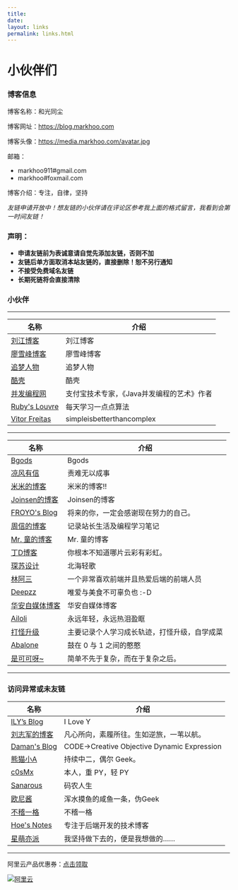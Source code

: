 ```yaml
---
title: 
date: 
layout: links
permalink: links.html
---
```


# 小伙伴们

### 博客信息

博客名称：和光同尘

博客网址：https://blog.markhoo.com

博客头像：https://media.markhoo.com/avatar.jpg

邮箱：
- markhoo911#gmail.com
- markhoo#foxmail.com

博客介绍：专注，自律，坚持

*友链申请开放中！想友链的小伙伴请在评论区参考我上面的格式留言，我看到会第一时间友链！*

### 声明：

- **申请友链前为表诚意请自觉先添加友链，否则不加**
- **友链后单方面取消本站友链的，直接删除！恕不另行通知**
- **不接受免费域名友链**
- **长期死链将会直接清除**

### 小伙伴

--------------------------------------------------
名称|介绍
-|-
[刘江博客](http://www.liujiangblog.com/blog)|刘江博客
[廖雪峰博客](https://www.liaoxuefeng.com)|廖雪峰博客
[追梦人物](https://www.zmrenwu.com)|追梦人物
[酷壳](https://coolshell.cn)|酷壳
[并发编程网](http://ifeve.com)|支付宝技术专家，《Java并发编程的艺术》作者
[Ruby's Louvre](https://www.cnblogs.com/rubylouvre/)|每天学习一点点算法
[Vitor Freitas](https://simpleisbetterthancomplex.com)|simpleisbetterthancomplex
--------------------------------------------------
名称|介绍
-|-
[Bgods](http://bgods.cn)|Bgods
[凉风有信](https://blog.cnguu.cn)|责难无以成事
[米米的博客](https://zhangshuqiao.org)|米米的博客!!
[Joinsen的博客](http://www.joinsen.com)|Joinsen的博客
[FROYO's Blog](http://www.izhuyue.com)|将来的你，一定会感谢现在努力的自己。
[周信的博客](http://zx21.xyz)|记录站长生活及编程学习笔记
[Mr. 童的博客](https://tongtaos.com)|Mr. 童的博客
[丁D博客](https://xujd.top)|你根本不知道哪片云彩有彩虹。
[琛苏设计](https://www.4op.top)|北海轻歌
[林阿三](https://www.linasan.cn)|一个非常喜欢前端并且热爱后端的前端人员
[Deepzz](https://deepzz.com)|唯爱与美食不可辜负也 :-D
[华安自媒体博客](http://pancun.com.cn)|华安自媒体博客
[Ailoli](https://www.ailoli.org)|永远年轻，永远热泪盈眶
[打怪升级](https://zoresmile.cn)|主要记录个人学习成长轨迹，打怪升级，自学成菜
[Abalone](https://abalone.life)|鼓在 0 与 1 之间的憨憨
[是可可呀~](https://1760317896.github.io)|简单不先于复杂，而在于复杂之后。


--------------------------------------------------

### 访问异常或未友链

名称|介绍
-|-
[ILY’s Blog](https://ily.cc)|I Love Y
[刘志军的博客](https://foofish.net)|凡心所向，素履所往。生如逆旅，一苇以航。
[Daman's Blog](https://damanyang.cn)|CODE->Creative Objective Dynamic Expression
[熊猫小A](https://blog.imalan.cn)|持续中二，偶尔 Geek。
[c0sMx](https://www.c0smx.com)|本人，重 PY，轻 PY
[Sanarous](https://bestzuo.cn)|码农人生
[欧尼酱](http://www.nothamor.cn)|浑水摸鱼的咸鱼一条，伪Geek
[不稽一格](https://www.v2ex.cc)|不稽一格
[Hoe's Notes](https://www.hoehub.com)|专注于后端开发的技术博客
[星萌亦派](https://meta-sns.com)|我坚持做下去的，便是我想做的……



--------------------------------------------------



阿里云产品优惠券：[点击领取](https://promotion.aliyun.com/ntms/act/ambassador/sharetouser.html?userCode=od77opdu&utm_source=od77opdu)

[![阿里云](https://media.markhoo.com/970-240.jpg '')](https://promotion.aliyun.com/ntms/act/ambassador/sharetouser.html?userCode=od77opdu&utm_source=od77opdu)
